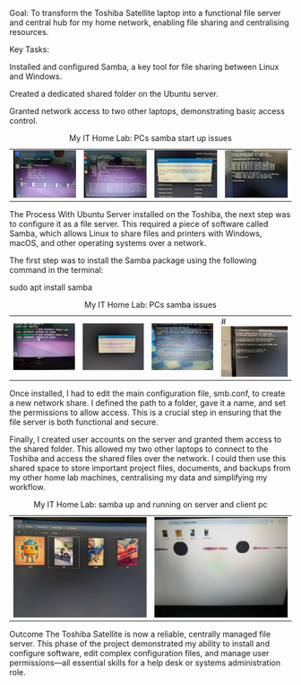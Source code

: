 Goal: To transform the Toshiba Satellite laptop into a functional file server and central hub for my home network, enabling file sharing and centralising resources.

Key Tasks:

Installed and configured Samba, a key tool for file sharing between Linux and Windows.

Created a dedicated shared folder on the Ubuntu server.

Granted network access to two other laptops, demonstrating basic access control.
<table>
    <caption>My IT Home Lab: PCs samba start up issues</caption>
  <tr>
    <td>
      <img src="images/p1.13.jfif" width="100%" alt="Alt text for image 1">
    </td>
    <td>
      <img src="images/p1.12.jfif" width="100%" alt="Alt text for image 2">
    </td>
    <td>
      <img src="images/p1.10.jfif" width="100%" alt="Alt text for image 3">
    </td>
    <td>
      <img src="images/p1.11.jfif" width="100%" alt="Alt text for image 4">
    </td>
  </tr>
</table>
The Process
With Ubuntu Server installed on the Toshiba, the next step was to configure it as a file server. This required a piece of software called Samba, which allows Linux to share files and printers with Windows, macOS, and other operating systems over a network.

The first step was to install the Samba package using the following command in the terminal:

sudo apt install samba
<table>
    <caption>My IT Home Lab: PCs samba issues</caption>
  <tr>
    <td>
      <img src="images/7c310b63-1e25-41a6-8445-bfc9d29f4779.jfif" width="100%" alt="Alt text for image 1">
    </td>
    <td>
      <img src="images/8bc1fbd9-3117-4cd1-b1e3-fa7496ed694c.jfif" width="100%" alt="Alt text for image 2">
    </td>
    <td>
      <img src="images/p1.15.jfif" width="100%" alt="Alt text for image 3">
    </td>
    <td>
     # <img src="images/p3.2.jfif" width="100%" alt="Alt text for image 4">
    </td>
  </tr>
</table>
Once installed, I had to edit the main configuration file, smb.conf, to create a new network share. I defined the path to a folder, gave it a name, and set the permissions to allow access. This is a crucial step in ensuring that the file server is both functional and secure.

Finally, I created user accounts on the server and granted them access to the shared folder. This allowed my two other laptops to connect to the Toshiba and access the shared files over the network. I could then use this shared space to store important project files, documents, and backups from my other home lab machines, centralising my data and simplifying my workflow.
<table>
    <caption>My IT Home Lab: samba up and running on server and client pc</caption>
  <tr>
    <td>
      <img src="images/p3.0.jfif" width="100%" alt="Alt text for image 1">
    </td>
    <td>
      <img src="images/p3.1.jfif" width="100%" alt="Alt text for image 2">
    </td>
  </tr>
</table>
Outcome
The Toshiba Satellite is now a reliable, centrally managed file server. This phase of the project demonstrated my ability to install and configure software, edit complex configuration files, and manage user permissions—all essential skills for a help desk or systems administration role.
